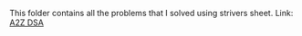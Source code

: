 This folder contains all the problems that I solved using strivers sheet.
Link: <a href="[doc:introduction](https://takeuforward.org/strivers-a2z-dsa-course/strivers-a2z-dsa-course-sheet-2/)https://takeuforward.org/strivers-a2z-dsa-course/strivers-a2z-dsa-course-sheet-2/" target="_blank">A2Z DSA</a>
